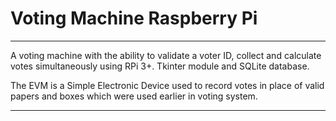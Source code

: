 # Voting Machine Raspberry Pi
***
A voting machine with the ability to validate a voter ID, collect and calculate votes simultaneously using RPi 3+. Tkinter module and SQLite database.

The EVM is a Simple Electronic Device used to record votes in place of valid papers
and boxes which were used earlier in voting system.
***
